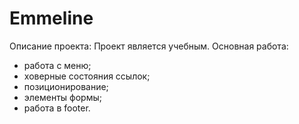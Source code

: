 # Emmeline

Описание проекта: 
Проект является учебным. 
Основная работа: 
- работа с меню;
- ховерные состояния ссылок;
- позиционирование;
- элементы формы;
- работа в footer.
